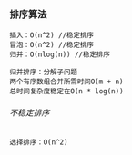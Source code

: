 ### 排序算法

```
插入：O(n^2) //稳定排序
冒泡：O(n^2) //稳定排序
归并：O(nlog(n)) //稳定排序
```

```
归并排序：分解子问题
两个有序数组合并所需时间O(m + n)
总时间复杂度稳定在O(n * log(n)) 
```

###### 不稳定排序

```
选择排序：O(n^2)
```

